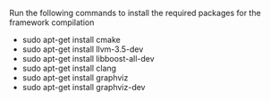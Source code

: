 Run the following commands to install the required packages for the framework compilation

- sudo apt-get install cmake
- sudo apt-get install llvm-3.5-dev
- sudo apt-get install libboost-all-dev
- sudo apt-get install clang
- sudo apt-get install graphviz
- sudo apt-get install graphviz-dev
